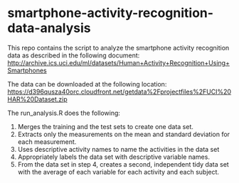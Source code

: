 # smartphone-activity-recognition-data-analysis
This repo contains the script to analyze the smartphone activity recognition data as described in the following document: 
http://archive.ics.uci.edu/ml/datasets/Human+Activity+Recognition+Using+Smartphones

The data can be downloaded at the following location:
https://d396qusza40orc.cloudfront.net/getdata%2Fprojectfiles%2FUCI%20HAR%20Dataset.zip

The run_analysis.R does the following: 

1. Merges the training and the test sets to create one data set.
2. Extracts only the measurements on the mean and standard deviation for each measurement.
3. Uses descriptive activity names to name the activities in the data set
4. Appropriately labels the data set with descriptive variable names.
5. From the data set in step 4, creates a second, independent tidy data set with the average of each variable for each activity and each subject.

